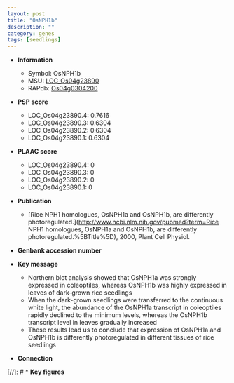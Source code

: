 ```yaml
---
layout: post
title: "OsNPH1b"
description: ""
category: genes
tags: [seedlings]
---
```


* **Information**  
    + Symbol: OsNPH1b  
    + MSU: [LOC_Os04g23890](http://rice.plantbiology.msu.edu/cgi-bin/ORF_infopage.cgi?orf=LOC_Os04g23890)  
    + RAPdb: [Os04g0304200](http://rapdb.dna.affrc.go.jp/viewer/gbrowse_details/irgsp1?name=Os04g0304200)  

* **PSP score**  
    + LOC_Os04g23890.4: 0.7616 
    + LOC_Os04g23890.3: 0.6304 
    + LOC_Os04g23890.2: 0.6304 
    + LOC_Os04g23890.1: 0.6304 

* **PLAAC score**  
    + LOC_Os04g23890.4: 0 
    + LOC_Os04g23890.3: 0 
    + LOC_Os04g23890.2: 0 
    + LOC_Os04g23890.1: 0 

* **Publication**  
    + [Rice NPH1 homologues, OsNPH1a and OsNPH1b, are differently photoregulated.](http://www.ncbi.nlm.nih.gov/pubmed?term=Rice NPH1 homologues, OsNPH1a and OsNPH1b, are differently photoregulated.%5BTitle%5D), 2000, Plant Cell Physiol.

* **Genbank accession number**  

* **Key message**  
    + Northern blot analysis showed that OsNPH1a was strongly expressed in coleoptiles, whereas OsNPH1b was highly expressed in leaves of dark-grown rice seedlings
    + When the dark-grown seedlings were transferred to the continuous white light, the abundance of the OsNPH1a transcript in coleoptiles rapidly declined to the minimum levels, whereas the OsNPH1b transcript level in leaves gradually increased
    + These results lead us to conclude that expression of OsNPH1a and OsNPH1b is differently photoregulated in different tissues of rice seedlings

* **Connection**  

[//]: # * **Key figures**  


